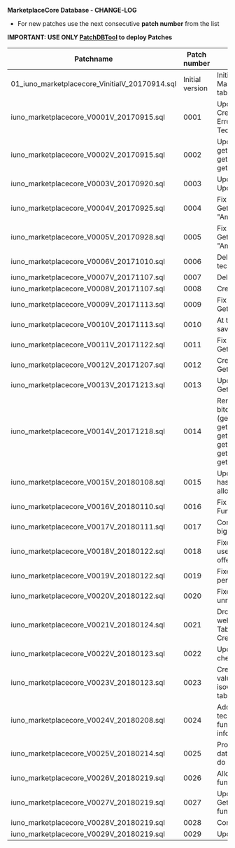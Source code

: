 **MarketplaceCore Database - CHANGE-LOG**

- For new patches use the next consecutive **patch number** from the list

**IMPORTANT: USE ONLY [PatchDBTool](https://github.com/IUNO-TDM/PatchDBTool/tree/master/PatchDBTool) to deploy Patches**

|**Patchname**                                                      |**Patch number**   |**Description**                                                                                        |**Issue Number**   | **Author**                  |
|-------------------------------------------------------------------|-------------------|-------------------------------------------------------------------------------------------------------|-------------------|-----------------------------|
| 01_iuno_marketplacecore_VinitialV_20170914.sql                    | Initial version   | Initial patch after deploying DB from Master Branch. Create Patches table.                            |  [#54][i54]       | [@gomarcel][igomarcel]      |
| iuno_marketplacecore_V0001V_20170915.sql                          | 0001              | Update the SetTechnologyData and CreateTechnologyData functions. Error due to ' in TechnologyDataName |  [#91][i91]       | [@gomarcel][igomarcel]      |
| iuno_marketplacecore_V0002V_20170915.sql                          | 0002              | Updated Functions getmostusedcomponents, getworkloadsince, getactivatedlicensessince                  |  [#35][i35]       | [@gomarcel][igomarcel]      |
| iuno_marketplacecore_V0003V_20170920.sql                          | 0003              | Update SetTechnologyData, split Update from Create                                                    |  [#36][i36],[#110][i110],[#111][i111]       | [@gomarcel][igomarcel]      |
| iuno_marketplacecore_V0004V_20170925.sql                          | 0004              | Fix function GetTechnologyByName due to "Ambiguous Column" problem                                    |  [#115][i115]     | [@gomarcel][igomarcel]      |
| iuno_marketplacecore_V0005V_20170928.sql                          | 0005              | Fix function GetTechnologyDataByName due to "Ambiguous Column" problem                                |  [#112][i112]     | [@gomarcel][igomarcel]      |
| iuno_marketplacecore_V0006V_20171010.sql                          | 0006              | Delete unique constraint on the technologydataname                                                    |  [#116][i116]     | [@gomarcel][igomarcel]      |
| iuno_marketplacecore_V0007V_20171107.sql                          | 0007              | Delete old reports functions                                                                          |  [#103][i103]     | [@gomarcel][igomarcel]      |
| iuno_marketplacecore_V0008V_20171107.sql                          | 0008              | Create new functions for report                                                                       |  [#103][i103]       | [@gomarcel][igomarcel]      |
| iuno_marketplacecore_V0009V_20171113.sql                          | 0009              | Fix Bug in function GetTechnologyDataByParams                                                         |  [#120][i120]       | [@gomarcel][igomarcel]      |
| iuno_marketplacecore_V0010V_20171113.sql                          | 0010              | At the moment is not possible to save the imgref on the database                                      |  [#101][i101]       | [@gomarcel][igomarcel]      |
| iuno_marketplacecore_V0011V_20171122.sql                          | 0011              | Fix Bug in function GetTechnologyDataByParams                                                         |  [#131][i131]       | [@gomarcel][igomarcel]      |
| iuno_marketplacecore_V0012V_20171207.sql                          | 0012              | Create new function GetActivatedLicensesCountForUser                                                  |  [#135][i135]       | [@gomarcel][igomarcel]      |
| iuno_marketplacecore_V0013V_20171213.sql                          | 0013              | Update SetComponent and GetTechnologyDataByParams                                                     |  [#138][i138]       | [@gomarcel][igomarcel]      |
| iuno_marketplacecore_V0014V_20171218.sql                          | 0014              | Remove conversion from satoshi to bitcoin from all functions (getrevenue, getrevenuehistory, getrevenueperdayforuser, gettechnologydatahistory, gettoptechnologydata, gettotalrevenue, gettotaluserrevenue)           |  [#141][i141]       | [@gomarcel][igomarcel]      |
| iuno_marketplacecore_V0015V_20180108.sql                          | 0015              | Update DeleteTechnologyData - It has to be proof if the user is allowed to do it.                     |  [#127][i127]       | [@gomarcel][igomarcel]      |
| iuno_marketplacecore_V0016V_20180110.sql                          | 0016              | Fix Sql Injection Issue in CreateLog Function                                                         |  [#144][i144]       | [@gomarcel][igomarcel]      |
| iuno_marketplacecore_V0017V_20180111.sql                          | 0017              | Corrected return value (int -> bigint) for diverse functions                                          |                     | [@gomarcel][igomarcel]      |
| iuno_marketplacecore_V0018V_20180122.sql                          | 0018              | Fixes #149: Distinguish between useruuid and clientuuid in offerrequest                               |  [#149][i149]       | [@mbeuttler][imbeuttler]      |
| iuno_marketplacecore_V0019V_20180122.sql                          | 0019              | Fixes #110: Delete role permissions for diverse functions                                             |  [#110][i110w]       | [@gomarcel][igomarcel]      |
| iuno_marketplacecore_V0020V_20180122.sql                          | 0020              | Fixes #111: Drop unsed or unnecessary functions                                                       |  [#111][i111w]       | [@gomarcel][igomarcel]      |
| iuno_marketplacecore_V0021V_20180124.sql                          | 0021              | Drop function GetOfferForTicket as well as the column TicketId in the Table LicenseOrder. Update CreateLicenseOrder function |  [#148][i148]       | [@gomarcel][igomarcel]      |
| iuno_marketplacecore_V0022V_20180123.sql                          | 0022              | Update all functions due to the checkpermissions update.                                              |                     | [@gomarcel][igomarcel]      |
| iuno_marketplacecore_V0023V_20180123.sql                          | 0023              | Create UserKey table, insert key value for functions, add key and isowner columns to the function table  |                     | [@gomarcel][igomarcel]      |
| iuno_marketplacecore_V0024V_20180208.sql                          | 0024              | Added new column in technologydata table and updated functions to hold background color information    |                     | [@mbeuttler][imbeuttler]      |
| iuno_marketplacecore_V0025V_20180214.sql                          | 0025              | Proof if procedure caller is also data owner or has permissions to do it                               |  [#127][i127]                   | [@gomarcel][igomarcel] |
| iuno_marketplacecore_V0026V_20180219.sql                          | 0026              | Allow Admin users to call any function.                                                                |  [#127][i127]                   | [@gomarcel][igomarcel] |
| iuno_marketplacecore_V0027V_20180219.sql                          | 0027              | Update GetTechnologyDataByParams function.                                                             |  [#127][i127]                   | [@gomarcel][igomarcel] |
| iuno_marketplacecore_V0028V_20180219.sql                          | 0028              | Correct Bug by SetComponent.                                                             |  [#159][i159]                   | [@gomarcel][igomarcel] |
| iuno_marketplacecore_V0029V_20180219.sql                          | 0029              | Update Get Components function.                                                             |  [#159][i159]                   | [@gomarcel][igomarcel] |

[i54]: https://github.com/IUNO-TDM/MarketplaceCore/issues/54
[i91]: https://github.com/IUNO-TDM/MarketplaceCore/issues/91
[i35]: https://github.com/IUNO-TDM/MarketplaceCore/issues/35
[i36]: https://github.com/IUNO-TDM/MarketplaceCore/issues/36
[i101]: https://github.com/IUNO-TDM/MarketplaceCore/issues/101
[i103]: https://github.com/IUNO-TDM/MarketplaceCore/issues/103
[i110]: https://github.com/IUNO-TDM/MarketplaceCore/issues/110
[i110w]: https://github.com/IUNO-TDM/JuiceMarketplaceWebsite/issues/110
[i111w]: https://github.com/IUNO-TDM/JuiceMarketplaceWebsite/issues/111
[i111]: https://github.com/IUNO-TDM/MarketplaceCore/issues/111
[i112]: https://github.com/IUNO-TDM/MarketplaceCore/issues/112
[i115]: https://github.com/IUNO-TDM/MarketplaceCore/issues/115
[i116]: https://github.com/IUNO-TDM/MarketplaceCore/issues/116
[i120]: https://github.com/IUNO-TDM/MarketplaceCore/issues/120
[i127]: https://github.com/IUNO-TDM/MarketplaceCore/issues/127
[i131]: https://github.com/IUNO-TDM/MarketplaceCore/issues/131
[i135]: https://github.com/IUNO-TDM/MarketplaceCore/issues/135
[i138]: https://github.com/IUNO-TDM/MarketplaceCore/issues/138
[i141]: https://github.com/IUNO-TDM/MarketplaceCore/issues/141
[i144]: https://github.com/IUNO-TDM/MarketplaceCore/issues/144
[i148]: https://github.com/IUNO-TDM/MarketplaceCore/issues/148
[i149]: https://github.com/IUNO-TDM/MarketplaceCore/issues/149
[i159]: https://github.com/IUNO-TDM/MarketplaceCore/issues/159

[igomarcel]: https://github.com/gomarcel
[imbeuttler]: https://github.com/MBeuttler